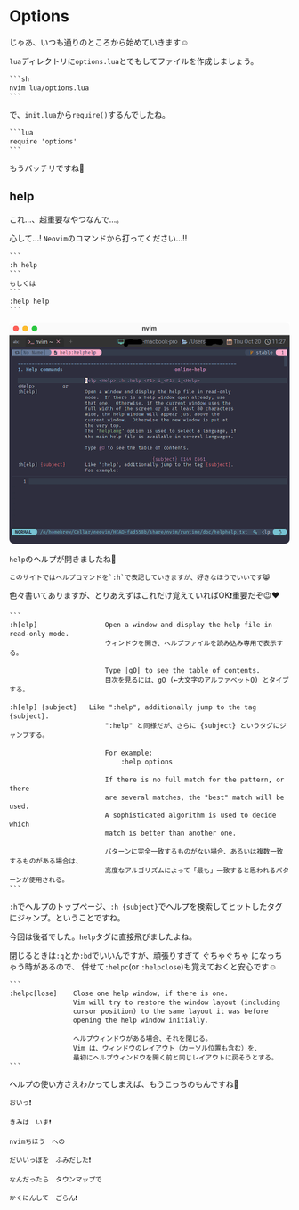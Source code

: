# Options

じゃあ、いつも通りのところから始めていきます☺️

`lua`ディレクトリに`options.lua`とでもしてファイルを作成しましょう。

~~~admonish quote title="lua/options.luaを作る"
```sh
nvim lua/options.lua
```
~~~

で、`init.lua`から`require()`するんでしたね。

~~~admonish example title="init.lua"
```lua
require 'options'
```
~~~

もうバッチリですね🤗

## help

これ...、超重要なやつなんで...。

心して...! `Neovim`のコマンドから打ってください...!!

~~~admonish quote title=""
```
:h help
```
もしくは
```
:help help
```
~~~

![help.png](img/help.png)

`help`のヘルプが開きましたね🤣

```admonish note
このサイトではヘルプコマンドを`:h`で表記していきますが、好きなほうでいいです😸
```

色々書いてありますが、とりあえずはこれだけ覚えていればOK❗重要だぞ😉❤️

~~~admonish info title=":h help"
```
:h[elp]                 Open a window and display the help file in read-only mode.
                        ウィンドウを開き、ヘルプファイルを読み込み専用で表示する。

                        Type |gO| to see the table of contents.
                        目次を見るには、gO (←大文字のアルファベットO) とタイプする。

:h[elp] {subject}	Like ":help", additionally jump to the tag {subject}.
                        ":help" と同様だが、さらに {subject} というタグにジャンプする。

                        For example:   
                            :help options

                        If there is no full match for the pattern, or there
                        are several matches, the "best" match will be used.
                        A sophisticated algorithm is used to decide which
                        match is better than another one.

                        パターンに完全一致するものがない場合、あるいは複数一致するものがある場合は、
                        高度なアルゴリズムによって「最も」一致すると思われるパターンが使用される。
```
~~~

`:h`でヘルプのトップページ、`:h {subject}`でヘルプを検索してヒットしたタグにジャンプ。ということですね。

今回は後者でした。`help`タグに直接飛びましたよね。

閉じるときは`:q`とか`:bd`でいいんですが、頑張りすぎて ぐちゃぐちゃ になっちゃう時があるので、
併せて`:helpc`(or `:helpclose`)も覚えておくと安心です☺️

~~~admonish info title=":h helpc"
```
:helpc[lose]    Close one help window, if there is one.
			    Vim will try to restore the window layout (including
			    cursor position) to the same layout it was before
			    opening the help window initially.

                ヘルプウィンドウがある場合、それを閉じる。
                Vim は、ウィンドウのレイアウト（カーソル位置も含む）を、
                最初にヘルプウィンドウを開く前と同じレイアウトに戻そうとする。
```
~~~

ヘルプの使い方さえわかってしまえば、もうこっちのもんですね🤗

```admonish success
おいっ❗
```

```admonish success title=""
きみは　いま❗
```

```admonish success title=""
nvimちほう　への

だいいっぽを　ふみだした❗
```

```admonish success title=""
なんだったら　タウンマップで

かくにんして　ごらん❗
```
